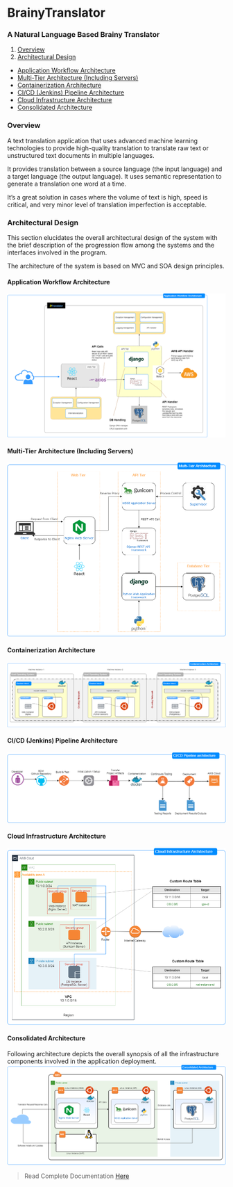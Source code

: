 # BrainyTranslator
### A Natural Language Based Brainy Translator

1. [Overview](#Overview)
2. [Architectural Design](#Architectural-Design)
  * [Application Workflow Architecture](#Application-Workflow-Architecture)
  * [Multi-Tier Architecture (Including Servers)](#Multi-Tier-Architecture-Including-Servers)
  * [Containerization Architecture](#Containerization-Architecture)
  * [CI/CD (Jenkins) Pipeline Architecture](#cicd-jenkins-pipeline-architecture)
  * [Cloud Infrastructure Architecture](#Cloud-Infrastructure-Architecture)
  * [Consolidated Architecture](#Consolidated-Architecture)

### Overview
A text translation application that uses advanced machine learning technologies to provide high-quality translation to translate raw text or unstructured text documents in multiple languages.

It provides translation between a source language (the input language) and a target language (the output language). It uses semantic representation to generate a translation one word at a time.

It’s a great solution in cases where the volume of text is high, speed is critical, and very minor level of translation imperfection is acceptable. 

### Architectural Design
This section elucidates the overall architectural design of the system with the brief description of the progression flow among the systems and the interfaces involved in the program. 

The architecture of the system is based on MVC and SOA design principles.

#### Application Workflow Architecture

![Application Workflow Architecture](/Documentation/Diagrams/Application%20workflow%20Architecture.png)

#### Multi-Tier Architecture (Including Servers) 

![Application Workflow Architecture](/Documentation/Diagrams/Application%20Multi-tier%20Architecture.png)

#### Containerization Architecture

![Application Workflow Architecture](/Documentation/Diagrams/Containerization%20Architecture.png)

#### CI/CD (Jenkins) Pipeline Architecture

![Application Workflow Architecture](/Documentation/Diagrams/Jenkins_Pipeline.png)

#### Cloud Infrastructure Architecture

![Application Workflow Architecture](/Documentation/Diagrams/Cloud%20Infrastructure%20Architecture.png)

#### Consolidated Architecture
Following architecture depicts the overall synopsis of all the infrastructure components involved in the application deployment.
![Application Workflow Architecture](/Documentation/Diagrams/Consolidated%20Architecture.png)

> Read Complete Documentation [Here](/Documentation/Translator%20-%20Technical%20Specification.pdf)
